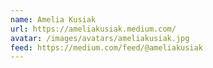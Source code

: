 ```yaml
---
name: Amelia Kusiak
url: https://ameliakusiak.medium.com/
avatar: /images/avatars/ameliakusiak.jpg
feed: https://medium.com/feed/@ameliakusiak
---
```

